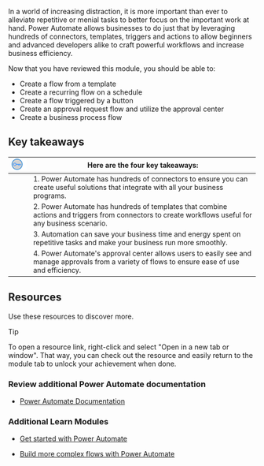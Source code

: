 In a world of increasing distraction, it is more important than ever to alleviate repetitive or menial tasks to better focus on the important work at hand. Power Automate allows businesses to do just that by leveraging hundreds of connectors, templates, triggers and actions to allow beginners and advanced developers alike to craft powerful workflows and increase business efficiency.

Now that you have reviewed this module, you should be able to:
- Create a flow from a template
- Create a recurring flow on a schedule
- Create a flow triggered by a button
- Create an approval request flow and utilize the approval center
- Create a business process flow

## Key takeaways

| ![Icon of lightbulb](../media/key-takeaway.png) | Here are the four key takeaways: |
| - | - |
| | 1. Power Automate has hundreds of connectors to ensure you can create useful solutions that integrate with all your business programs. |
| | 2. Power Automate has hundreds of templates that combine actions and triggers from connectors to create workflows useful for any business scenario. |
| | 3. Automation can save your business time and energy spent on repetitive tasks and make your business run more smoothly. |
| | 4. Power Automate's approval center allows users to easily see and manage approvals from a variety of flows to ensure ease of use and efficiency. |


## Resources

Use these resources to discover more.

> [!TIP]
> To open a resource link, right-click and select "Open in a new tab or window". That way, you can check out the resource and easily return to the module tab to unlock your achievement when done.

### Review additional Power Automate documentation

- [Power Automate Documentation](https://docs.microsoft.com/flow/)

### Additional Learn Modules

- [Get started with Power Automate](https://docs.microsoft.com/learn/modules/get-started-with-flow/)

- [Build more complex flows with Power Automate](https://docs.microsoft.com/learn/modules/build-more-flows/)